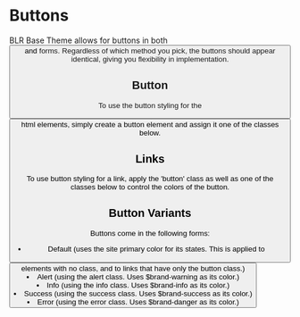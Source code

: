 # Buttons

BLR Base Theme allows for buttons in both <button> and <a> forms.  Regardless of which method you pick, the buttons should appear identical, giving you flexibility in implementation.

## Button
To use the button styling for the <button> html elements, simply create a button element and assign it one of the classes below.

## Links
To use button styling for a link, apply the 'button' class as well as one of the classes below to control the colors of the button.

## Button Variants
Buttons come in the following forms:
- Default (uses the site primary color for its states.  This is applied to <button> elements with no class, and to links that have only the button class.)
- Alert (using the alert class.  Uses $brand-warning as its color.)
- Info (using the info class. Uses $brand-info as its color.)
- Success (using the success class.  Uses $brand-success as its color.)
- Error (using the error class.  Uses $brand-danger as its color.)
